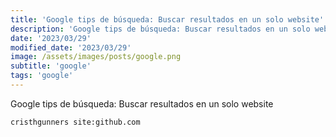 ```yaml
---
title: 'Google tips de búsqueda: Buscar resultados en un solo website'
description: 'Google tips de búsqueda: Buscar resultados en un solo website.'
date: '2023/03/29'
modified_date: '2023/03/29'
image: /assets/images/posts/google.png
subtitle: 'google'
tags: 'google'
---
```


Google tips de búsqueda: Buscar resultados en un solo website

```shell
cristhgunners site:github.com
```
